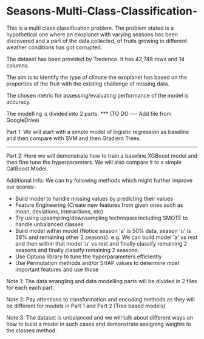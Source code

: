 # Seasons-Multi-Class-Classification-

This is a multi class classification problem. The problem stated is a hypothetical one where an exoplanet with varying seasons has been discovered and a part of the data collected, of fruits growing in different weather conditions has got corrupted.

The dataset has been provided by Tredence. It has 42,748 rows and 14 columns.

The aim is to identify the type of climate the exoplanet has based on the properties of the fruit with the existing challenge of missing data.

The chosen metric for assessing/evaluating performance of the model is accuracy.

The modelling is divided into 2 parts:
*** (TO DO --- Add file from GoogleDrive)

Part 1:
We will start with a simple model of logistic regression as baseline and then compare with SVM and then Gradient Trees.
***

Part 2:
Here we will demonstrate how to train a baseline XGBoost model and then fine tune the hyperparamters. We will also compare it to a simple CatBoost Model.

Additional Info: 
We can try following methods which might further improve our scores:-
- Build model to handle missing values by predicting their values
- Feature Engineering (Create new features from given ones such as mean, deviations, interactions, etc) 
- Try using upsampling/downsampling techniques including SMOTE to handle unbalanced classes
- Build model within model (Notice season 'a' is 50% data, season 'u' is 38% and remaining other 2 seasons). e.g. We can build model 'a' vs rest and then   within that model 'u' vs rest and finally classify remaining 2 seasons
  and finally classify remaining 2 seasons. 
- Use Optuna library to tune the hyperparameters efficiently
- Use Permutation methods and/or SHAP values to determine most important features and use those

Note 1: The data wrangling and data modelling parts will be divided in 2 files for each each part. 

Note 2: Pay attentions to transformation and encoding methods as they will be different for models in Part 1 and Part 2 (Tree based models)

Note 3: The dataset is unbalanced and we will talk about different ways on how to build a model in such cases and demonstrate assigning weights to the classes method.
